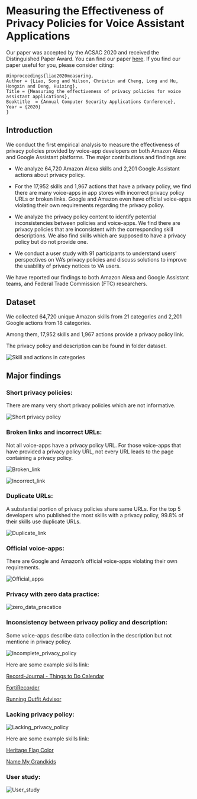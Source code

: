 # Measuring the Effectiveness of Privacy Policies for Voice Assistant Applications

Our paper was accepted by the ACSAC 2020 and received the Distinguished Paper Award. You can find our paper [here](https://dl.acm.org/doi/pdf/10.1145/3427228.3427250). If you find our paper useful for you, please consider citing:


    @inproceedings{liao2020measuring,
	Author = {Liao, Song and Wilson, Christin and Cheng, Long and Hu, Hongxin and Deng, Huixing},
	Title = {Measuring the effectiveness of privacy policies for voice assistant applications},
	Booktitle  = {Annual Computer Security Applications Conference},
	Year = {2020}
    }
    
    
## Introduction

We conduct the first empirical analysis to measure the effectiveness of privacy policies provided by voice-app developers on both Amazon Alexa and Google Assistant platforms. The major contributions and findings are:

* We analyze 64,720 Amazon Alexa skills and 2,201 Google Assistant actions about privacy policy. 

* For the 17,952 skills and 1,967 actions that have a privacy policy, we find there are many voice-apps in app stores with incorrect privacy policy URLs or broken links. Google and Amazon even have official voice-apps violating their own requirements regarding the privacy policy.

* We analyze the privacy policy content to identify potential inconsistencies between policies and voice-apps. We find there are privacy policies that are inconsistent with the corresponding skill descriptions. We also find skills which are supposed to have a privacy policy but do not provide one.

* We conduct a user study with 91 participants to understand users’ perspectives on VA’s privacy policies and discuss solutions to improve the usability of privacy notices to VA users.

We have reported our findings to both Amazon Alexa and Google Assistant teams, and Federal Trade Commission (FTC) researchers.



## Dataset

We collected 64,720 unique Amazon skills from 21 categories and 2,201 Google actions from 18 categories. 

Among them, 17,952 skills and 1,967 actions provide a privacy policy link. 

The privacy policy and description can be found in folder dataset.

![Skill and actions in categories](https://github.com/songer12345/2020_ACSAC_Mearsuring_the_Effective_of_Privacy_policy/blob/main/image2/numbers.png)



## Major findings

### Short privacy policies:

There are many very short privacy policies which are not informative.

![Short privacy policy](https://github.com/songer12345/2020_ACSAC_Mearsuring_the_Effective_of_Privacy_policy/blob/main/image2/short_policy.png)

### Broken links and incorrect URLs:

Not all voice-apps have a privacy policy URL. For those voice-apps that have provided a privacy policy URL, not every URL leads to the page containing a privacy policy.

![Broken_link](https://github.com/songer12345/2020_ACSAC_Mearsuring_the_Effective_of_Privacy_policy/blob/main/image2/broken_link.png)

![Incorrect_link](https://github.com/songer12345/2020_ACSAC_Mearsuring_the_Effective_of_Privacy_policy/blob/main/image2/promotionpage.png)

### Duplicate URLs:

A substantial portion of privacy policies share same URLs. For the top 5 developers who published the most skills with a privacy policy, 99.8% of their skills use duplicate URLs.

![Duplicate_link](https://github.com/songer12345/2020_ACSAC_Mearsuring_the_Effective_of_Privacy_policy/blob/main/image2/duplicate.png)

### Official voice-apps:

There are Google and Amazon’s official voice-apps violating their own requirements.

![Official_apps](https://github.com/songer12345/2020_ACSAC_Mearsuring_the_Effective_of_Privacy_policy/blob/main/image2/official.png)

### Privacy with zero data practice:

![zero_data_pracatice](https://github.com/songer12345/VPAPrivacyPolicyAnalysis/blob/main/image2/zero_data_practice.png)

### Inconsistency between privacy policy and description:

Some voice-apps describe data collection in the description but not mentione in privacy policy.

![Incomplete_privacy_policy](https://github.com/songer12345/2020_ACSAC_Mearsuring_the_Effective_of_Privacy_policy/blob/main/image2/incomplete.png)


Here are some example skills link:

[Record-Journal - Things to Do Calendar](https://www.amazon.com/Record-Journal-Things-to-Do-Calendar/dp/B07NC478M9/ref=sr_1_1?keywords=record+journal&qid=1582232641&s=digital-skills&sr=1-1)

[FortiRecorder](https://www.amazon.com/Fortinet-FortiRecorder/dp/B079P35CGQ/ref=sr_1_1?keywords=fortirecorder&qid=1582232693&s=digital-skills&sr=1-1)

[Running Outfit Advisor](https://www.amazon.com/CraftyC-Running-Outfit-Advisor/dp/B0735XW8LM/ref=sr_1_1?crid=24ZNWXDR4FZKZ&keywords=running+outfit+advisor&qid=1582232728&s=digital-skills&sprefix=Running+outfit+%2Calexa-skills%2C143&sr=1-1)

### Lacking privacy policy:

![Lacking_privacy_policy](https://github.com/songer12345/2020_ACSAC_Mearsuring_the_Effective_of_Privacy_policy/blob/main/image2/lack_policy.png)

Here are some example skills link:

[Heritage Flag Color](https://www.amazon.com/Thomas-Anderson-Heritage-Flag-Color/dp/B01MR9JBWU/ref=sr_1_1?keywords=heritage+flag+color&qid=1582233183&s=digital-skills&sr=1-1)

[Name My Grandkids](https://www.amazon.com/Cooper-Name-My-Grandkids/dp/B01EW3KUXC/ref=sr_1_1?keywords=name+my+grandkids&qid=1582233215&s=digital-skills&sr=1-1)

### User study:

![User_study](https://github.com/songer12345/VPAPrivacyPolicyAnalysis/blob/main/image2/user_study.png)



